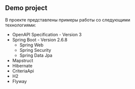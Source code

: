## Demo project

В проекте представлены примеры работы со следующими технологиями:

- OpenAPI Specification - Version 3
- Spring Boot - Version 2.6.8
  - Spring Web
  - Spring Security
  - Spring Data Jpa
- Mapstruct
- Hibernate
- CriteriaApi
- H2
- Flyway


